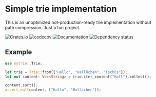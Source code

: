 # Simple trie implementation
This is an unoptimized not-production-ready trie implementation without path compression. Just a fun project.

[![Crates.io](https://img.shields.io/crates/v/mytrie.svg)](https://crates.io/crates/mytrie)
[![codecov](https://codecov.io/gh/UgnilJoZ/mytrie/branch/main/graph/badge.svg?token=WGRAW0WL50)](https://codecov.io/gh/UgnilJoZ/mytrie)
[![Documentation](https://docs.rs/mytrie/badge.svg)](https://docs.rs/mytrie/latest/mytrie/struct.Trie.html)
[![Dependency status](https://deps.rs/crate/mytrie/0.2.2/status.svg)](https://deps.rs/crate/mytrie/0.2.2)

## Example
```rs
use mytrie::Trie;

let trie = Trie::from(["Hallo", "Hallöchen", "Tschüs"]);
let mut content: Vec<String> = trie.iter_content("Hall").collect();

content.sort();
assert_eq!(content, ["Hallo", "Hallöchen"]);
```
